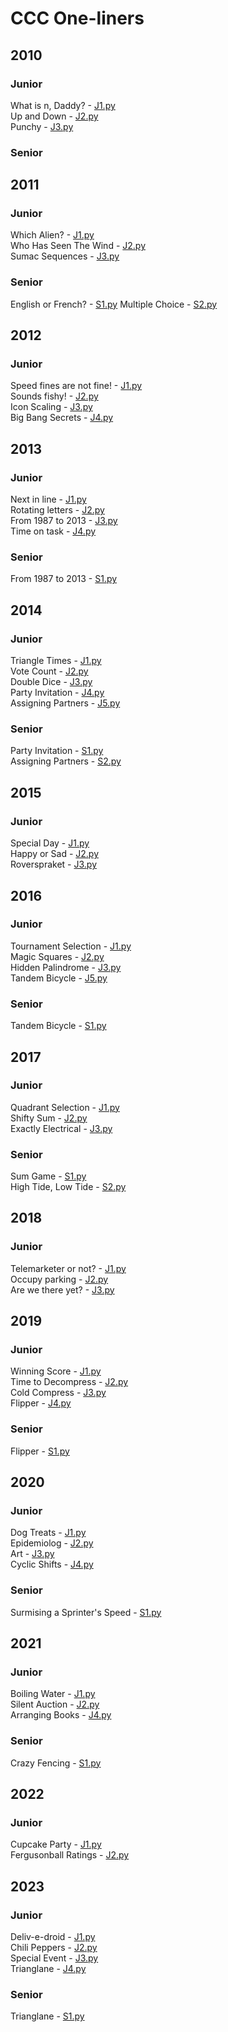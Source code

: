 # CCC One-liners
## 2010
### Junior
What is n, Daddy? - [J1.py](/one-liners/2010/J1.py)<br/>
Up and Down - [J2.py](/one-liners/2010/J2.py)<br/>
Punchy - [J3.py](/one-liners/2010/J3.py)
### Senior
## 2011
### Junior
Which Alien? - [J1.py](/one-liners/2011/J1.py)<br/>
Who Has Seen The Wind - [J2.py](/one-liners/2011/J2.py)<br/>
Sumac Sequences - [J3.py](/one-liners/2011/J3.py)
### Senior
English or French? - [S1.py](/one-liners/2011/S1.py)
Multiple Choice - [S2.py](/one-liners/2011/S2.py)
## 2012
### Junior
Speed fines are not fine! - [J1.py](/one-liners/2012/J1.py)<br/>
Sounds fishy! - [J2.py](/one-liners/2012/J2.py)<br/>
Icon Scaling - [J3.py](/one-liners/2012/J3.py)<br/>
Big Bang Secrets - [J4.py](/one-liners/2012/J4.py)
## 2013
### Junior
Next in line - [J1.py](/one-liners/2013/J1.py)<br/>
Rotating letters - [J2.py](/one-liners/2013/J2.py)<br/>
From 1987 to 2013 - [J3.py](/one-liners/2013/J3.py)<br/>
Time on task - [J4.py](/one-liners/2013/J4.py)
### Senior
From 1987 to 2013 - [S1.py](/one-liners/2013/J3.py)
## 2014
### Junior
Triangle Times - [J1.py](/one-liners/2014/J1.py)<br/>
Vote Count - [J2.py](/one-liners/2014/J2.py)<br/>
Double Dice - [J3.py](/one-liners/2014/J3.py)<br/>
Party Invitation - [J4.py](/one-liners/2014/J4.py)<br/>
Assigning Partners - [J5.py](/one-liners/2014/J5.py)
### Senior
Party Invitation - [S1.py](/one-liners/2014/J4.py)<br/>
Assigning Partners - [S2.py](/one-liners/2014/J5.py)
## 2015
### Junior
Special Day - [J1.py](/one-liners/2015/J1.py)<br/>
Happy or Sad - [J2.py](/one-liners/2015/J2.py)<br/>
Roverspraket - [J3.py](/one-liners/2015/J3.py)
## 2016
### Junior
Tournament Selection - [J1.py](/one-liners/2016/J1.py)<br/>
Magic Squares - [J2.py](/one-liners/2016/J2.py)<br/>
Hidden Palindrome - [J3.py](/one-liners/2016/J3.py)<br/>
Tandem Bicycle - [J5.py](/one-liners/2016/J5.py)
### Senior
Tandem Bicycle - [S1.py](/one-liners/2016/J5.py)
## 2017
### Junior
Quadrant Selection - [J1.py](/one-liners/2017/J1.py)<br/>
Shifty Sum - [J2.py](/one-liners/2017/J2.py)<br/>
Exactly Electrical - [J3.py](/one-liners/2017/J3.py)
### Senior
Sum Game - [S1.py](/one-liners/2017/S1.py)<br/>
High Tide, Low Tide - [S2.py](/one-liners/2017/S2.py)
## 2018
### Junior
Telemarketer or not? - [J1.py](/one-liners/2018/J1.py)<br/>
Occupy parking - [J2.py](/one-liners/2018/J2.py)<br/>
Are we there yet? - [J3.py](/one-liners/2018/J3.py)
## 2019
### Junior
Winning Score - [J1.py](/one-liners/2019/J1.py)<br/>
Time to Decompress - [J2.py](/one-liners/2019/J2.py)<br/>
Cold Compress - [J3.py](/one-liners/2019/J3.py)<br/>
Flipper - [J4.py](/one-liners/2019/J4.py)
### Senior
Flipper - [S1.py](/one-liners/2019/J4.py)
## 2020
### Junior
Dog Treats - [J1.py](/one-liners/2020/J1.py)<br/>
Epidemiolog - [J2.py](/one-liners/2020/J2.py)<br/>
Art - [J3.py](/one-liners/2020/J3.py)<br/>
Cyclic Shifts - [J4.py](/one-liners/2020/J4.py)
### Senior
Surmising a Sprinter's Speed - [S1.py](/one-liners/2020/S1.py)
## 2021
### Junior
Boiling Water - [J1.py](/one-liners/2021/J1.py)<br/>
Silent Auction - [J2.py](/one-liners/2021/J2.py)<br/>
Arranging Books - [J4.py](/one-liners/2021/J4.py)
### Senior
Crazy Fencing - [S1.py](/one-liners/2021/S1.py)
## 2022
### Junior
Cupcake Party - [J1.py](/one-liners/2022/J1.py)<br/>
Fergusonball Ratings - [J2.py](/one-liners/2022/J2.py)
## 2023
### Junior
Deliv-e-droid - [J1.py](/one-liners/2023/J1.py)<br/>
Chili Peppers - [J2.py](/one-liners/2023/J2.py)<br/>
Special Event - [J3.py](/one-liners/2023/J3.py)<br/>
Trianglane - [J4.py](/one-liners/2023/J4.py)
### Senior
Trianglane - [S1.py](/one-liners/2023/J4.py)<br/>
